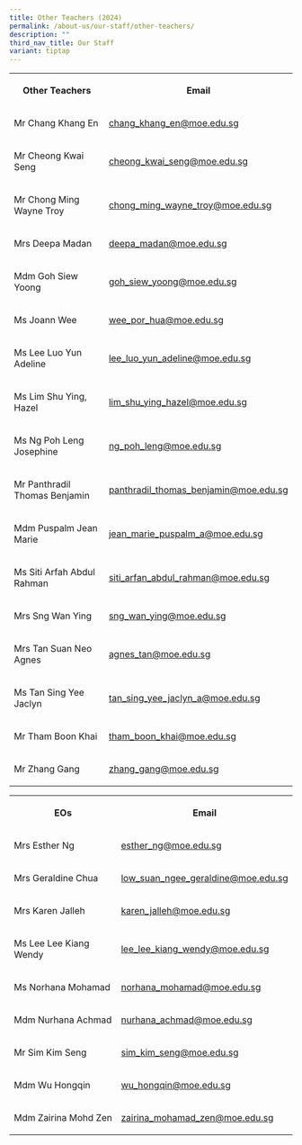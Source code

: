 ```yaml
---
title: Other Teachers (2024)
permalink: /about-us/our-staff/other-teachers/
description: ""
third_nav_title: Our Staff
variant: tiptap
---
```

<table><tbody><tr><th rowspan="1" colspan="1"><p>Other Teachers</p></th><th rowspan="1" colspan="1"><p>Email</p></th></tr><tr><td rowspan="1" colspan="1"><p>Mr Chang Khang En</p></td><td rowspan="1" colspan="1"><p><a href="mailto:chang_khang_en@moe.edu.sg" rel="noopener noreferrer nofollow" target="_blank">chang_khang_en@moe.edu.sg</a></p></td></tr><tr><td rowspan="1" colspan="1"><p>Mr Cheong Kwai Seng</p></td><td rowspan="1" colspan="1"><p><a href="mailto:cheong_kwai_seng@moe.edu.sg" rel="noopener noreferrer nofollow" target="_blank">cheong_kwai_seng@moe.edu.sg</a></p></td></tr><tr><td rowspan="1" colspan="1"><p>Mr Chong Ming Wayne Troy</p></td><td rowspan="1" colspan="1"><p><a href="mailto:chong_ming_wayne_troy@moe.edu.sg" rel="noopener noreferrer nofollow" target="_blank">chong_ming_wayne_troy@moe.edu.sg</a></p></td></tr><tr><td rowspan="1" colspan="1"><p>Mrs Deepa Madan</p></td><td rowspan="1" colspan="1"><p><a href="mailto:deepa_madan@moe.edu.sg" rel="noopener noreferrer nofollow" target="_blank">deepa_madan@moe.edu.sg</a></p></td></tr><tr><td rowspan="1" colspan="1"><p>Mdm Goh Siew Yoong</p></td><td rowspan="1" colspan="1"><p><a href="mailto:goh_siew_yoong@moe.edu.sg" rel="noopener noreferrer nofollow" target="_blank">goh_siew_yoong@moe.edu.sg</a></p></td></tr><tr><td rowspan="1" colspan="1"><p>Ms Joann Wee</p></td><td rowspan="1" colspan="1"><p><a href="mailto:wee_por_hua@moe.edu.sg" rel="noopener noreferrer nofollow" target="_blank">wee_por_hua@moe.edu.sg</a></p></td></tr><tr><td rowspan="1" colspan="1"><p>Ms Lee Luo Yun Adeline</p></td><td rowspan="1" colspan="1"><p><a href="mailto:lee_luo_yun_adeline@moe.edu.sg" rel="noopener noreferrer nofollow" target="_blank">lee_luo_yun_adeline@moe.edu.sg</a></p></td></tr><tr><td rowspan="1" colspan="1"><p>Ms Lim Shu Ying, Hazel</p></td><td rowspan="1" colspan="1"><p><a href="mailto:lim_shu_ying_hazel@moe.edu.sg" rel="noopener noreferrer nofollow" target="_blank">lim_shu_ying_hazel@moe.edu.sg</a></p></td></tr><tr><td rowspan="1" colspan="1"><p>Ms Ng Poh Leng Josephine</p></td><td rowspan="1" colspan="1"><p><a href="mailto:ng_poh_leng@moe.edu.sg" rel="noopener noreferrer nofollow" target="_blank">ng_poh_leng@moe.edu.sg</a></p></td></tr><tr><td rowspan="1" colspan="1"><p>Mr Panthradil Thomas Benjamin</p></td><td rowspan="1" colspan="1"><p><a href="mailto:panthradil_thomas_benjamin@moe.edu.sg" rel="noopener noreferrer nofollow" target="_blank">panthradil_thomas_benjamin@moe.edu.sg</a></p></td></tr><tr><td rowspan="1" colspan="1"><p>Mdm Puspalm Jean Marie</p></td><td rowspan="1" colspan="1"><p><a href="mailto:jean_marie_puspalm_a@moe.edu.sg" rel="noopener noreferrer nofollow" target="_blank">jean_marie_puspalm_a@moe.edu.sg</a></p></td></tr><tr><td rowspan="1" colspan="1"><p>Ms Siti Arfah Abdul Rahman</p></td><td rowspan="1" colspan="1"><p><a href="mailto:siti_arfan_abdul_rahman@moe.edu.sg" rel="noopener noreferrer nofollow" target="_blank">siti_arfan_abdul_rahman@moe.edu.sg</a></p></td></tr><tr><td rowspan="1" colspan="1"><p>Mrs Sng Wan Ying</p></td><td rowspan="1" colspan="1"><p><a href="mailto:sng_wan_ying@moe.edu.sg" rel="noopener noreferrer nofollow" target="_blank">sng_wan_ying@moe.edu.sg</a></p></td></tr><tr><td rowspan="1" colspan="1"><p>Mrs Tan Suan Neo Agnes</p></td><td rowspan="1" colspan="1"><p><a href="mailto:agnes_tan@moe.edu.sg" rel="noopener noreferrer nofollow" target="_blank">agnes_tan@moe.edu.sg</a></p></td></tr><tr><td rowspan="1" colspan="1"><p>Ms Tan Sing Yee Jaclyn</p></td><td rowspan="1" colspan="1"><p><a href="mailto:tan_sing_yee_jaclyn_a@moe.edu.sg" rel="noopener noreferrer nofollow" target="_blank">tan_sing_yee_jaclyn_a@moe.edu.sg</a></p></td></tr><tr><td rowspan="1" colspan="1"><p>Mr Tham Boon Khai</p></td><td rowspan="1" colspan="1"><p><a href="mailto:tham_boon_khai@moe.edu.sg" rel="noopener noreferrer nofollow" target="_blank">tham_boon_khai@moe.edu.sg</a></p></td></tr><tr><td rowspan="1" colspan="1"><p>Mr Zhang Gang</p></td><td rowspan="1" colspan="1"><p><a href="mailto:zhang_gang@moe.edu.sg" rel="noopener noreferrer nofollow" target="_blank">zhang_gang@moe.edu.sg</a></p></td></tr></tbody></table><p></p><table><tbody><tr><th rowspan="1" colspan="1"><p><strong>EOs</strong></p></th><th rowspan="1" colspan="1"><p>Email</p></th></tr><tr><td rowspan="1" colspan="1"><p>Mrs Esther Ng</p></td><td rowspan="1" colspan="1"><p><a href="mailto:esther_ng@moe.edu.sg" rel="noopener noreferrer nofollow" target="_blank">esther_ng@moe.edu.sg</a></p></td></tr><tr><td rowspan="1" colspan="1"><p>Mrs Geraldine Chua</p></td><td rowspan="1" colspan="1"><p><a href="mailto:low_suan_ngee_geraldine@moe.edu.sg" rel="noopener noreferrer nofollow" target="_blank">low_suan_ngee_geraldine@moe.edu.sg</a></p></td></tr><tr><td rowspan="1" colspan="1"><p>Mrs Karen Jalleh</p></td><td rowspan="1" colspan="1"><p><a href="mailto:karen_jalleh@moe.edu.sg" rel="noopener noreferrer nofollow" target="_blank">karen_jalleh@moe.edu.sg</a></p></td></tr><tr><td rowspan="1" colspan="1"><p>Ms Lee Lee Kiang Wendy</p></td><td rowspan="1" colspan="1"><p><a href="mailto:lee_lee_kiang_wendy@moe.edu.sg" rel="noopener noreferrer nofollow" target="_blank">lee_lee_kiang_wendy@moe.edu.sg</a></p></td></tr><tr><td rowspan="1" colspan="1"><p>Ms Norhana Mohamad</p></td><td rowspan="1" colspan="1"><p><a href="mailto:norhana_mohamad@moe.edu.sg" rel="noopener noreferrer nofollow" target="_blank">norhana_mohamad@moe.edu.sg</a></p></td></tr><tr><td rowspan="1" colspan="1"><p>Mdm Nurhana Achmad</p></td><td rowspan="1" colspan="1"><p><a href="mailto:nurhana_achmad@moe.edu.sg" rel="noopener noreferrer nofollow" target="_blank">nurhana_achmad@moe.edu.sg</a></p></td></tr><tr><td rowspan="1" colspan="1"><p>Mr Sim Kim Seng</p></td><td rowspan="1" colspan="1"><p><a href="mailto:sim_kim_seng@moe.edu.sg" rel="noopener noreferrer nofollow" target="_blank">sim_kim_seng@moe.edu.sg</a></p></td></tr><tr><td rowspan="1" colspan="1"><p>Mdm Wu Hongqin</p></td><td rowspan="1" colspan="1"><p><a href="mailto:wu_hongqin@moe.edu.sg" rel="noopener noreferrer nofollow" target="_blank">wu_hongqin@moe.edu.sg</a></p></td></tr><tr><td rowspan="1" colspan="1"><p>Mdm Zairina Mohd Zen</p></td><td rowspan="1" colspan="1"><p><a href="mailto:zairina_mohamad_zen@moe.edu.sg" rel="noopener noreferrer nofollow" target="_blank">zairina_mohamad_zen@moe.edu.sg</a></p></td></tr></tbody></table><p></p>